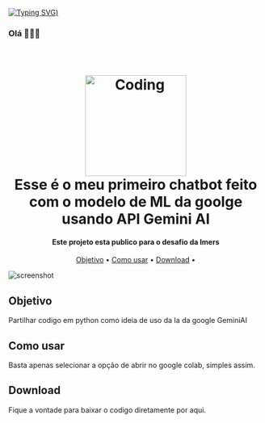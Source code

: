 [![Typing SVG](https://readme-typing-svg.demolab.com?font=Fira+Code&size=35&pause=1000&color=F6F753&width=700&lines=Ola%2C+sou+a+Mariana+Lima))](https://git.io/typing-svg)
### Olá 👩🏻‍💻


<h1 align="center">
  <br>
  <a href="https://images.pexels.com/photos/965345/pexels-photo-965345.jpeg"><img src="https://images.pexels.com/photos/965345/pexels-photo-965345.jpeg" alt="Coding" width="200"></a>
  <br>
  Esse é o meu primeiro chatbot feito com o modelo de ML da goolge usando API Gemini AI
  <br>
</h1>

<h4 align="center">Este projeto esta publico para o desafio da Imers</h4>

<p align="center">
  <a href="#key-features">Objetivo</a> •
  <a href="#how-to-use">Como usar</a> •
  <a href="#download">Download</a> •
</p>

![screenshot](frontend/gif_navigation.gif)

## Objetivo

Partilhar codigo em python como ideia de uso da Ia da google GeminiAI

## Como usar

Basta apenas selecionar a opção de abrir no google colab, simples assim.

## Download

Fique a vontade para baixar o codigo diretamente por aqui.
